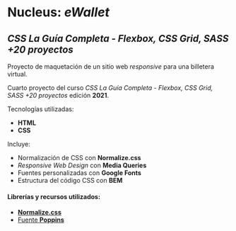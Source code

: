 # Nucleus: _eWallet_


## _CSS La Guía Completa - Flexbox, CSS Grid, SASS +20 proyectos_


Proyecto de maquetación de un sitio web _responsive_ para una billetera virtual.


Cuarto proyecto del curso _CSS La Guía Completa - Flexbox, CSS Grid, SASS +20 proyectos_ edición **2021**.


Tecnologías utilizadas:
+ **HTML**
+ **CSS**


Incluye:
+ Normalización de CSS con **Normalize.css**
+ _Responsive Web Design_ con **Media Queries**
+ Fuentes personalizadas con **Google Fonts**
+ Estructura del código CSS con **BEM**


#### Librerías y recursos utilizados:
+ [**Normalize.css**](https://necolas.github.io/normalize.css/)
+ [Fuente **Poppins**](https://fonts.google.com/specimen/Poppins?query=Poppins)
